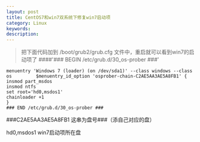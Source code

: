 ```yaml
---
layout: post
title: CentOS7和win7双系统下修复win7启动项
category: Linux
keywords:
description:
---
```


>把下面代码加到 /boot/grub2/grub.cfg 文件中，重启就可以看到win7的启动项了
####'### BEGIN /etc/grub.d/30_os-prober ###'

    menuentry 'Windows 7 (loader) (on /dev/sda1)' --class windows --class os         $menuentry_id_option 'osprober-chain-C2AE5AA3AE5A8FB1' {
    insmod part_msdos
    insmod ntfs
    set root='hd0,msdos1'
    chainloader +1
    }
    ### END /etc/grub.d/30_os-prober ###
    
###C2AE5AA3AE5A8FB1 这串为盘号###（添自己对应的盘）

hd0,msdos1   win7启动项所在盘